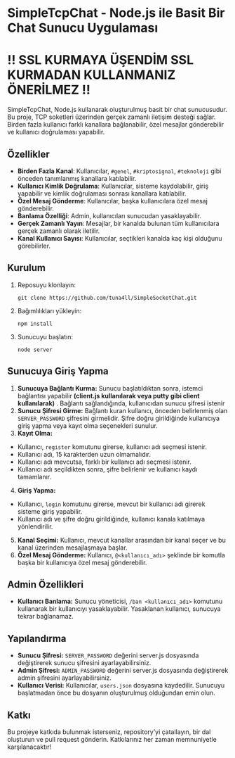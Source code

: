 # SimpleTcpChat - Node.js ile Basit Bir Chat Sunucu Uygulaması
# !! SSL KURMAYA ÜŞENDİM SSL KURMADAN KULLANMANIZ ÖNERİLMEZ !!
SimpleTcpChat, Node.js kullanarak oluşturulmuş basit bir chat sunucusudur. Bu proje, TCP soketleri üzerinden gerçek zamanlı iletişim desteği sağlar. Birden fazla kullanıcı farklı kanallara bağlanabilir, özel mesajlar gönderebilir ve kullanıcı doğrulaması yapabilir.

## Özellikler

- **Birden Fazla Kanal**: Kullanıcılar, `#genel`, `#kriptosignal`, `#teknoloji` gibi önceden tanımlanmış kanallara katılabilir.
- **Kullanıcı Kimlik Doğrulama**: Kullanıcılar, sisteme kaydolabilir, giriş yapabilir ve kimlik doğrulaması sonrası kanallara katılabilir.
- **Özel Mesaj Gönderme**: Kullanıcılar, başka kullanıcılara özel mesaj gönderebilir.
- **Banlama Özelliği**: Admin, kullanıcıları sunucudan yasaklayabilir.
- **Gerçek Zamanlı Yayın**: Mesajlar, bir kanalda bulunan tüm kullanıcılara gerçek zamanlı olarak iletilir.
- **Kanal Kullanıcı Sayısı**: Kullanıcılar, seçtikleri kanalda kaç kişi olduğunu görebilirler.

## Kurulum

1. Reposuyu klonlayın:
   ```
   git clone https://github.com/tuna4ll/SimpleSocketChat.git
   ```
2. Bağımlılıkları yükleyin:
    ```
    npm install
    ```
3. Sunucuyu başlatın:
    ```
    node server
    ```
## Sunucuya Giriş Yapma
 1. **Sunucuya Bağlantı Kurma:** Sunucu başlatıldıktan sonra, istemci bağlantısı yapabilir **(client.js kullanılarak veya putty gibi client kullanılarak)** . Bağlantı sağlandığında, kullanıcıdan sunucu şifresi istenir
 2. **Sunucu Şifresi Girme:** Bağlantı kuran kullanıcı, önceden belirlenmiş olan `SERVER_PASSWORD` şifresini girmelidir. Şifre doğru girildiğinde kullanıcıya giriş yapma veya kayıt olma seçenekleri sunulur.
 3. **Kayıt Olma:**
 - Kullanıcı, `register` komutunu girerse, kullanıcı adı seçmesi istenir.
 - Kullanıcı adı, 15 karakterden uzun olmamalıdır.
 - Kullanıcı adı mevcutsa, farklı bir kullanıcı adı seçmesi istenir.
 - Kullanıcı adı seçildikten sonra, şifre belirlenir ve kullanıcı kaydı tamamlanır.
 4. **Giriş Yapma:**
- Kullanıcı, `login` komutunu girerse, mevcut bir kullanıcı adı girerek sisteme giriş yapabilir.
- Kullanıcı adı ve şifre doğru girildiğinde, kullanıcı kanala katılmaya yönlendirilir.
 5. **Kanal Seçimi:** Kullanıcı, mevcut kanallar arasından bir kanal seçer ve bu kanal üzerinden mesajlaşmaya başlar.
 6. **Özel Mesaj Gönderme:** Kullanıcı, `@<kullanıcı_adı>` şeklinde bir komutla başka bir kullanıcıya özel mesaj gönderebilir.
## Admin Özellikleri
 - **Kullanıcı Banlama:** Sunucu yöneticisi, `/ban <kullanıcı_adı>` komutunu kullanarak bir kullanıcıyı yasaklayabilir. Yasaklanan kullanıcı, sunucuya tekrar bağlanamaz.
## Yapılandırma
- **Sunucu Şifresi:** `SERVER_PASSWORD` değerini server.js dosyasında değiştirerek sunucu şifresini ayarlayabilirsiniz.
- **Admin Şifresi:** `ADMIN_PASSWORD` değerini server.js dosyasında değiştirerek admin şifresini ayarlayabilirsiniz.
- **Kullanıcı Verisi:** Kullanıcılar, `users.json` dosyasına kaydedilir. Sunucuyu başlatmadan önce bu dosyanın oluşturulmuş olduğundan emin olun.
## Katkı
Bu projeye katkıda bulunmak isterseniz, repository’yi çatallayın, bir dal oluşturun ve pull request gönderin. Katkılarınız her zaman memnuniyetle karşılanacaktır!


